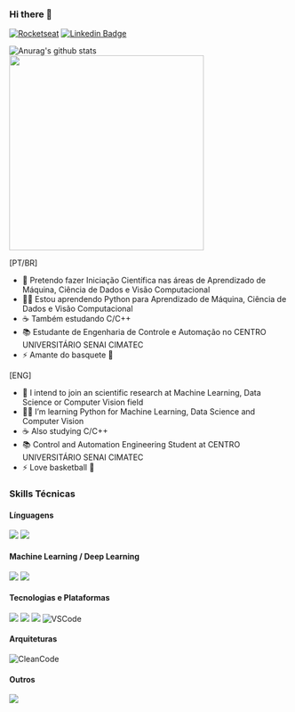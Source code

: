 ### Hi there 👋

[![Rocketseat](https://img.shields.io/badge/🚀-Rocketseat-662D91)](https://app.rocketseat.com.br/me/felipe-azevedo-ribeiro)
[![Linkedin Badge](https://img.shields.io/badge/-LinkedIn-blue?logo=Linkedin&logoColor=white&link=https://www.linkedin.com/in/felipe-azevedo-ribeiro/)](https://www.linkedin.com/in/felipe-azevedo-ribeiro/)

![Anurag's github stats](https://github-readme-stats.vercel.app/api?username=feliper2002&hide=issues&count_private=true&show_icons=true&theme=algolia&line)
<img width="350px" src="https://github-readme-stats.vercel.app/api/top-langs/?username=feliper2002&count_private=true&layout=compact" />

[PT/BR]
- 🤖 Pretendo fazer Iniciação Científica nas áreas de Aprendizado de Máquina, Ciência de Dados e Visão Computacional
- 👨‍💻 Estou aprendendo Python para Aprendizado de Máquina, Ciência de Dados e Visão Computacional
- ☕ Também estudando C/C++
- 📚 Estudante de Engenharia de Controle e Automação no CENTRO UNIVERSITÁRIO SENAI CIMATEC
- ⚡ Amante do basquete 🏀

[ENG]
- 🤖 I intend to join an scientific research at Machine Learning, Data Science or Computer Vision field
- 👨‍💻 I’m learning Python for Machine Learning, Data Science and Computer Vision
- ☕ Also studying C/C++
- 📚 Control and Automation Engineering Student at CENTRO UNIVERSITÁRIO SENAI CIMATEC
- ⚡ Love basketball 🏀

### Skills Técnicas

#### Línguagens
<img src="https://img.shields.io/badge/c++%20-%2300599C.svg?&style=for-the-badge&logo=c%2B%2B&ogoColor=white"/> <img src="https://img.shields.io/badge/python%20-%2314354C.svg?&style=for-the-badge&logo=python&logoColor=white"/>

#### Machine Learning / Deep Learning
<img src="https://img.shields.io/badge/pandas%20-%23150458.svg?&style=for-the-badge&logo=pandas&logoColor=white" /> <img src="https://img.shields.io/badge/TensorFlow%20-%23FF6F00.svg?&style=for-the-badge&logo=TensorFlow&logoColor=white" />

#### Tecnologias e Plataformas
<img src="https://img.shields.io/badge/azure%20-%230072C6.svg?&style=for-the-badge&logo=azure-devops&logoColor=white"/> <img src="https://img.shields.io/badge/git%20-%23F05033.svg?&style=for-the-badge&logo=git&logoColor=white"/> <img src="https://img.shields.io/badge/github%20-%23121011.svg?&style=for-the-badge&logo=github&logoColor=white"/> ![VSCode](https://img.shields.io/badge/-VSCode-007ACC?style=flat-square&logo=visual-studio-code&logoColor=white)

#### Arquiteturas
![CleanCode](https://img.shields.io/badge/Clean%20Code-gray.svg)

#### Outros
<img src="https://img.shields.io/badge/Jupyter%20-%23F37626.svg?&style=for-the-badge&logo=Jupyter&logoColor=white" />
